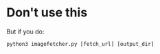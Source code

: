 Don't use this
===========

But if you do:

```python
python3 imagefetcher.py [fetch_url] [output_dir] 
```
